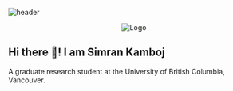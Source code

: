 ![header](https://capsule-render.vercel.app/api?color=auto)

<p align="center">
  <img src="https://github.com/SimranKKamboj/SimranKKamboj/blob/main/logo.gif" alt="Logo">
</p>


## Hi there 👋! I am Simran Kamboj

A graduate research student at the University of British Columbia, Vancouver.

<!--
**SimranKKamboj/SimranKKamboj** is a ✨ _special_ ✨ repository because its `README.md` (this file) appears on your GitHub profile.

Here are some ideas to get you started:

- 🔭 I’m currently working on ...
- 🌱 I’m currently learning ...
- 👯 I’m looking to collaborate on ...
- 🤔 I’m looking for help with ...
- 💬 Ask me about ...
- 📫 How to reach me: ...
- 😄 Pronouns: ...
- ⚡ Fun fact: ...
-->
